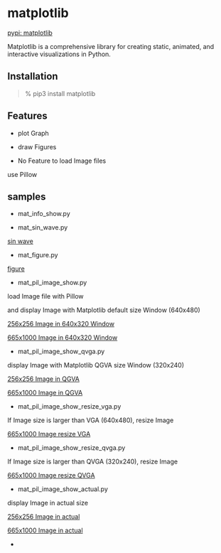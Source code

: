 matplotlib
===============

[pypi:  matplotlib](https://pypi.org/project/matplotlib/) 

  Matplotlib is a comprehensive library for creating static, animated, and interactive visualizations in Python.

## Installation

> % pip3 install  matplotlib

## Features

- plot Graph

- draw Figures

-  No Feature to load Image files

use Pillow  

## samples

-  mat_info_show.py 

-  mat_sin_wave.py  
 
 [sin wave](https://github.com//ohwada/MAC_cpp_Samples/tree/master/MAC_Python_Samples/result/mat_sin_wave.png)

- mat_figure.py  

 [figure](https://github.com//ohwada/MAC_cpp_Samples/tree/master/MAC_Python_Samples/result/mat_figure.png)

- mat_pil_image_show.py  

load Image file with Pillow 

and display Image with Matplotlib default size Window (640x480)

 [256x256 Image in 640x320 Window](https://github.com//ohwada/MAC_cpp_Samples/tree/master/MAC_Python_Samples/screenshots/mat_pil_image_show_sample.png)

 [665x1000 Image in 640x320 Window](https://github.com//ohwada/MAC_cpp_Samples/tree/master/MAC_Python_Samples/screenshots/mat_pil_image_show_tiger.png)

 - mat_pil_image_show_qvga.py

display Image with Matplotlib QGVA size Window (320x240)

 [256x256 Image in QGVA](https://github.com//ohwada/MAC_cpp_Samples/tree/master/MAC_Python_Samples/screenshots/mat_pil_image_show_qvga_sample.png)

 [665x1000 Image in QGVA](https://github.com//ohwada/MAC_cpp_Samples/tree/master/MAC_Python_Samples/screenshots/mat_pil_image_show_qvga_tiger.png)

 - mat_pil_image_show_resize_vga.py  

If Image size is larger than VGA  (640x480),  resize Image

 [665x1000 Image resize VGA](https://github.com//ohwada/MAC_cpp_Samples/tree/master/MAC_Python_Samples/screenshots/mat_pil_image_show_resize_vga_tiger.png)

 - mat_pil_image_show_resize_qvga.py  

If Image size is larger than QVGA  (320x240),  resize Image

 [665x1000 Image resize QVGA](https://github.com//ohwada/MAC_cpp_Samples/tree/master/MAC_Python_Samples/screenshots/mat_pil_image_show_resize_qvga_tiger.png)

- mat_pil_image_show_actual.py  

display Image in actual size

 [256x256 Image in actual](https://github.com//ohwada/MAC_cpp_Samples/tree/master/MAC_Python_Samples/screenshots/mat_pil_image_show_actual_sample.png)

 [665x1000 Image in actual](https://github.com//ohwada/MAC_cpp_Samples/tree/master/MAC_Python_Samples/screenshots/mat_pil_image_show_actual_tiger.png)

-

